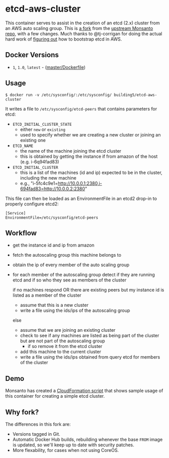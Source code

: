 # etcd-aws-cluster

This container serves to assist in the creation of an etcd (2.x) cluster from an
AWS auto scaling group. This is [a fork](#why-fork) from the
[upstream Monsanto repo][], with a few changes. Much thanks to @tj-corrigan for
doing the actual hard work of [figuring out][] how to bootstrap etcd in AWS.

## Docker Versions

 - `1`, `1.0`, `latest` - ([master/Dockerfile](https://github.com/building5/etcd-aws-cluster/blob/master/Dockerfile))

## Usage

```
$ docker run -v /etc/sysconfig/:/etc/sysconfig/ building5/etcd-aws-cluster
```

It writes a file to `/etc/sysconfig/etcd-peers` that contains parameters for
etcd:

- `ETCD_INITIAL_CLUSTER_STATE`
  - either `new` or `existing`
  - used to specify whether we are creating a new cluster or joining an existing
    one
- `ETCD_NAME`
  - the name of the machine joining the etcd cluster
  - this is obtained by getting the instance if from amazon of the host (e.g.
    i-6q94fad83)
- `ETCD_INITIAL_CLUSTER`
  - this is a list of the machines (id and ip) expected to be in the cluster,
    including the new machine
  - e.g., "i-5fc4c9e1=http://10.0.0.1:2380,i-694fad83=http://10.0.0.2:2380"

This file can then be loaded as an EnvironmentFile in an etcd2 drop-in to
properly configure etcd2:

```
[Service]
EnvironmentFile=/etc/sysconfig/etcd-peers
```

## Workflow

- get the instance id and ip from amazon
- fetch the autoscaling group this machine belongs to
- obtain the ip of every member of the auto scaling group
- for each member of the autoscaling group detect if they are running etcd and
  if so who they see as members of the cluster

  if no machines respond OR there are existing peers but my instance id is
  listed as a member of the cluster

    - assume that this is a new cluster
    - write a file using the ids/ips of the autoscaling group

  else

    - assume that we are joining an existing cluster
    - check to see if any machines are listed as being part of the cluster but
      are not part of the autoscaling group
      -  if so remove it from the etcd cluster
    - add this machine to the current cluster
    - write a file using the ids/ips obtained from query etcd for members of the
      cluster

## Demo

Monsanto has created a [CloudFormation script][] that shows sample usage of this
container for creating a simple etcd cluster.

 [CloudFormation script]: https://gist.github.com/tj-corrigan/3baf86051471062b2fb7

## Why fork?

The differences in this fork are:

 - Versions tagged in Git.
 - Automatic Docker Hub builds, rebuilding whenever the base `FROM` image is
   updated, so we'll keep up to date with security patches.
 - More flexability, for cases when not using CoreOS.

 [upstream Monsanto repo]: https://github.com/MonsantoCo/etcd-aws-cluster
 [figuring out]: http://engineering.monsanto.com/2015/06/12/etcd-clustering/
